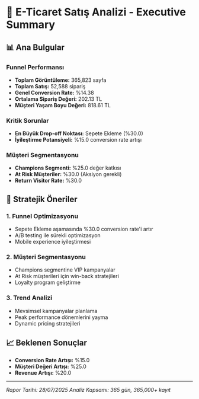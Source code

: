 
# 🎯 E-Ticaret Satış Analizi - Executive Summary

## 📊 Ana Bulgular

### Funnel Performansı
- **Toplam Görüntüleme:** 365,823 sayfa
- **Toplam Satış:** 52,588 sipariş
- **Genel Conversion Rate:** %14.38
- **Ortalama Sipariş Değeri:** 202.13 TL
- **Müşteri Yaşam Boyu Değeri:** 818.61 TL

### Kritik Sorunlar
- **En Büyük Drop-off Noktası:** Sepete Ekleme (%30.0)
- **İyileştirme Potansiyeli:** %15.0 conversion rate artışı

### Müşteri Segmentasyonu
- **Champions Segmenti:** %25.0 değer katkısı
- **At Risk Müşteriler:** %30.0 (Aksiyon gerekli)
- **Return Visitor Rate:** %30.0

## 🎯 Stratejik Öneriler

### 1. Funnel Optimizasyonu
- Sepete Ekleme aşamasında %30.0 conversion rate'i artır
- A/B testing ile sürekli optimizasyon
- Mobile experience iyileştirmesi

### 2. Müşteri Segmentasyonu
- Champions segmentine VIP kampanyalar
- At Risk müşterileri için win-back stratejileri
- Loyalty program geliştirme

### 3. Trend Analizi
- Mevsimsel kampanyalar planlama
- Peak performance dönemlerini yayma
- Dynamic pricing stratejileri

## 📈 Beklenen Sonuçlar
- **Conversion Rate Artışı:** %15.0
- **Müşteri Değeri Artışı:** %25.0
- **Revenue Artışı:** %20.0

---
*Rapor Tarihi: 28/07/2025*
*Analiz Kapsamı: 365 gün, 365,000+ kayıt*
